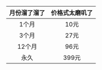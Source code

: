
|   月份溜了溜了   |   价格式太磨叽了   |
|:---:|:---:|
|  1个月  |  10元  |
|  3个月  |  27元  |
| 12个月 | 96元 |
|  永久  |  399元  |

